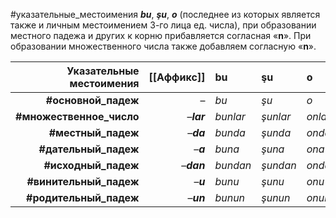 #указательные_местоимения __*bu*__, __*şu*__, __*o*__ (последнее из которых является также и личным местоимением 3-го лица ед. числа), при образовании местного падежа и других к корню прибавляется согласная «**n**». При образовании множественного числа также добавляем согласную «**n**».

| Указательные местоимения | [[Аффикс]] | bu | şu | o |
|---:|---:|:---|:---|:----|
| __#основной_падеж__ | – | *bu* | *şu* | *o* |
| __#множественное_число__ | –__*lar*__ | *bunlar* | *şunlar* | *onlar* |
| __#местный_падеж__ | –__*da*__ | *bunda* | *şunda* | *onda* |
| __#дательный_падеж__ | –__*a*__  | *buna* | *şuna* | *ona* |
| __#исходный_падеж__ | –__*dan*__  | *bundan* | *şundan* | *ondan* |
| __#винительный_падеж__ | –__*u*__  | *bunu* | *şunu* | *onu* |
| __#родительный_падеж__ | –__*un*__ | *bunun* | *şunun* | *onun* |   